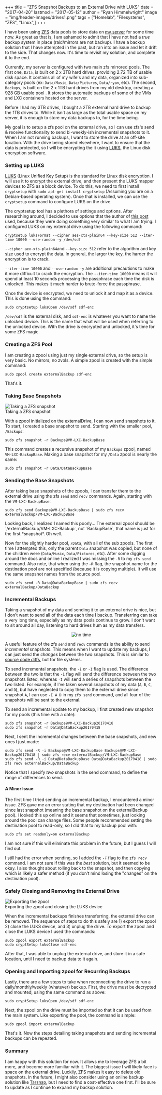 +++
title   = "ZFS Snapshot Backups to an External Drive with LUKS"
date    = "2017-04-20"
lastmod = "2017-05-12"
author  = "Ryan Himmelwright"
image   = "img/header-images/drives1.png"
tags    = ["Homelab", "Filesystems", "ZFS", "Linux",]
+++

I have been using [ZFS](https://en.wikipedia.org/wiki/ZFS) data pools to store data on [my server](../../pages/homelab/#ninetales) for some time now. As great as that is, I am ashamed to admit that I have not had a *true* backup system in place (raid/mirrors are not backup). I have a backup solution that I have attempted in the past, but ran into an issue and let it drift to the side. That changes now. It's time to revisit my solution, and complete it to the end.

<!--more-->

Currently, my server is configured with two main zfs mirrored pools. The first one, `Data`, is built on 2 x 3TB hard drives, providing 2.72 TB of usable disk space. It contains all of my wife's and my data, organized into sub-category pools (ex: `Data/Music`, `Data/Pictures`, `Data/ryan`, etc). The second, `Backups`, is built on the 2 x 1TB hard drives from my old desktop, creating a 928 GB usable pool . It stores the automatic backups of some of the VMs and LXC containers hosted on the server.

Before I had my 3TB drives, I bought a 2TB external hard drive to backup the 1TB drives to. While it isn't as large as the total usable space on my server, it is enough to store my data backups to, for the time being.

My goal is to setup a zfs pool on the external drive, so I can use zfs's send & receive functionality to send bi-weekly-ish incremental snapshots to it. When I am not running backups, I want to store the drive at an off-site location. With the drive being stored elsewhere, I want to ensure that the data is protected, so I will be encrypting the it using [LUKS](https://en.wikipedia.org/wiki/Linux_Unified_Key_Setup), the Linux disk encryption software.

### Setting up LUKS

[LUKS](https://gitlab.com/cryptsetup/cryptsetup/blob/master/README.md) (Linux Unified Key Setup) is the standard for Linux disk encryption. I will use it to encrypt the external drive, and then present the LUKS mapper devices to ZFS as a block device. To do this, we need to first install `cryptsetup` with `sudo apt-get install cryptsetup` (Assuming you are on a Debian-based operating system). Once that is installed, we can use the `cryptsetup` command to configure LUKS on the drive.

The cryptsetup tool has a plethora of settings and options. After researching around, I decided to use options that the author of [this post](http://www.makethenmakeinstall.com/2014/10/zfs-on-linux-with-luks-encrypted-disks/) used, because they were doing something very similar to what I am trying. I configured LUKS on my external drive using the following command:


```
cryptsetup luksFormat --cipher aes-xts-plain64 --key-size 512 --iter-time 10000 --use-random -y /dev/sdf
```
`--cipher aex-xts-plain64`and `--key-size 512` refer to the algorithm and key size used to encrypt the data. In general, the larger the key, the harder the encryption is to crack.

`--iter-time 10000` and `--use-random -y` are additional precautions to make it more difficult to crack the encryption. The `--iter-time 10000` means it will spend at least 10 seconds processing the passphrase each time the disk is unlocked. This makes it much harder to brute-force the passphrase.

Once the device is encrypted, we need to unlock it and map it as a device. This is done using the command:

```
sudo cryptsetup luksOpen /dev/sdf sdf-enc
```

`/dev/sdf` is the external disk, and `sdf-enc` is whatever you want to name the unlocked device. This is the name that what will be used when referring to the unlocked device. With the drive is encrypted and unlocked, it's time for some ZFS magic.

### Creating a ZFS Pool

I am creating a zpool using just my single external drive, so the setup is very basic. No mirrors, no zvols. A simple zpool is created with the simple command:

```
sudo zpool create externalBackup sdf-enc
```

That's it.


### Taking Base Snapshots

<img alt="Taking a ZFS snapshot" src="../../img/posts/ZFS-Backups-To-LUKS-External/snapshot.gif" style="max-width: 100%;"/>
<div id="caption">Taking a ZFS snapshot</div>

With a zpool initialized on the externalDrive, I can now send snapshots to it. To start, I created a base snapshot to send. Starting with the smaller pool, `/Backups`:

```
sudo zfs snapshot -r Backups@VM-LXC-BackupBase
```

This command creates a recursive snapshot of my `Backups` zpool, named `VM-LXC-BackupBase`. Making a base snapshot for my `/Data` zpool is nearly the same:

```
sudo zfs snapshot -r Data/DataBackupBase
```

### Sending the Base Snapshots

After taking base snapshots of the zpools, I can transfer them to the external drive using the zfs `send` and `recv` commands. Again, starting with the `VM-LXC-BackupBase`:

```
sudo zfs send Backups@VM-LXC-BackupBase | sudo zfs recv externalBackup/VM-LXC-BackupBase
```
<div id="caption">Looking back, I realized I named this poorly... The external zpool should be `/externalBackup/VM-LXC-Backup`, not `BackupBase`, that name is just for the first *snapshot*. Oh well.</div>

Now for the slightly harder pool, `/Data`, with all of the sub zpools. The first time I attempted this, only the parent `Data` snapshot was copied, but none of the children were (`Data/Music`, `Data/Pictures`, etc). After some digging around the docs and online I realized I was missing the `-R` to my `zfs send` command.  Also note, that when using the `-R` flag, the snapshot name for the destination pool are not specified (because it is copying multiple). It will use the same snapshot names from the source pool.

```
sudo zfs send -R Data@DataBackupBase | sudo zfs recv externalBackup/DataBackup
```

### Incremental Backups

Taking a snapshot of my data and sending it to an external drive is nice, but I don't want to send all of the data each time I backup. Transferring can take a very long time, especially as my data pools continue to grow. I don't want to sit around all day, listening to hard drives hum as my data transfers.

<center><img alt="no time" src="../../img/posts/ZFS-Backups-To-LUKS-External/aint-nobody-got-time-for-that.gif" style="max-width: 100%;"/></center>

A useful feature of the zfs `send` and `recv` commands is the ability to send *incremental* snapshots. This means when I want to update my backups, I can just send the *changes* between the two snapshots. This is similar to [source code diffs](https://en.wikipedia.org/wiki/Diff_utility), but for file systems.

To send incremental snapshots, the `-i` or `-I` flag is used. The difference between the two is that the `-i` flag will send the difference between the two snapshots listed, whereas `-I` will send a series of snapshots between the two listed. For example, if I've taken several snapshots of my data (`A`, `B`, `C`, and `D`), but have neglected to copy them to the external drive since snapshot `A`, I can use `-I A D` in my `zfs send` command, and all four of the snapshots will be sent to the external.

To send an incremental update to my backup, I first created new snapshot for my pools (this time with a date):

```
sudo zfs snapshot -r Backups@VM-LXC-Backup20170418
sudo zfs snapshot -r Data@DataBackup20170418
```

Next, I sent the incremental changes between the base snapshots, and new ones I just made:

```
sudo zfs send -R -i Backups@VM-LXC-BackupBase Backups@VM-LXC-Backup20170418 | sudo zfs recv externalBackup/VM-LXC-BackupBase
sudo zfs send -R -i Data@DataBackupBase Data@DataBackup20170418 | sudo zfs recv externalBackup/DataBackup
```


Notice that I specify *two* snapshots in the send command, to define the range of differences to send.

#### A Minor Issue

The first time I tried sending an incremental backup, I encountered a minor issue. ZFS gave me an error stating that my destination had been changed since last snapshot (meaning the base snapshot on the externalBackup pool). I looked this up online and it seems that sometimes, just looking around the pool can change files. Some people recommended setting the destination pool to read-only, so I did that to my backup pool with:

```
sudo zfs set readonly=on externalBackup
```

I am not sure if this will eliminate this problem in the future, but I guess I will find out.

I still had the error when sending, so I added the `-F` flag to the `zfs recv` command. I am not sure if this was the *best* solution, but it seemed to be okay. I also thought about rolling back to the snapshot, and then copying which is likely a safer method (if you don't mind losing the "changes" on the destination pool).

### Safely Closing and Removing the External Drive

<img alt="Exporting the zpool" src="../../img/posts/ZFS-Backups-To-LUKS-External/export-drive.gif" style="max-width: 100%;"/>
<div id="caption">Exporting the zpool and closing the LUKS device</div>

When the incremental backups finishes transferring, the external drive can be removed. The sequence of steps to do this safely are 1) export the zpool 2) close the LUKS device, and 3) unplug the drive. To export the zpool and close the LUKS device I used the commands:


```
sudo zpool export externalBackup
sudo cryptSetup luksClose sdf-enc
```

After that, I was able to unplug the external drive, and store it in a safe location, until I need to backup data to it again.

### Opening and Importing zpool for Recurring Backups
Lastly, there are a few steps to take when reconnecting the drive to run a daily/monthly/weekly (whatever) backup. First, the drive must be decrypted and mounted, using the same command as above:

```
sudo cryptSetup luksOpen /dev/sdf sdf-enc
```

Next, the zpool on the drive must be imported so that it can be used from the main system. Like exporting the pool, the command is simple:

```
sudo zpool import externalBackup
```

That's it. Now the steps detailing taking snapshots and sending incremental backups can be repeated.

### Summary
I am happy with this solution for now. It allows me to leverage ZFS a bit more, and become more familiar with it. The biggest issue I will likely face is space on the external drive. Luckily, ZFS makes it easy to delete old snapshots. In the future, I might also consider using an online backup solution like [Tarsnap](https://www.tarsnap.com/), but I need to find a cost-effective one first. I'll be sure to update as I continue to expand my backup solution.


